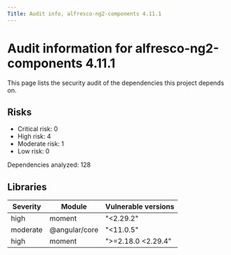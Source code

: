 ```yaml
---
Title: Audit info, alfresco-ng2-components 4.11.1
---
```


# Audit information for alfresco-ng2-components 4.11.1

This page lists the security audit of the dependencies this project depends on.

## Risks

- Critical risk: 0
- High risk: 4
- Moderate risk: 1
- Low risk: 0

Dependencies analyzed: 128

## Libraries

| Severity | Module | Vulnerable versions |
| --- | --- | --- |
|high | moment | &#34;&lt;2.29.2&#34; |
|moderate | @angular/core | &#34;&lt;11.0.5&#34; |
|high | moment | &#34;&gt;=2.18.0 &lt;2.29.4&#34; |

